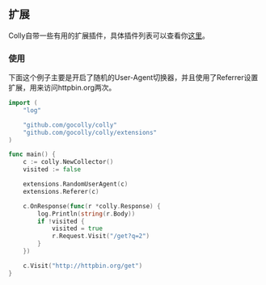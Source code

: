 ## 扩展

Colly自带一些有用的扩展插件，具体插件列表可以查看你[这里](https://godoc.org/github.com/gocolly/colly/extensions)。



### 使用

下面这个例子主要是开启了随机的User-Agent切换器，并且使用了Referrer设置扩展，用来访问httpbin.org两次。

```go
import (
    "log"

    "github.com/gocolly/colly"
    "github.com/gocolly/colly/extensions"
)

func main() {
    c := colly.NewCollector()
    visited := false

    extensions.RandomUserAgent(c)
    extensions.Referer(c)

    c.OnResponse(func(r *colly.Response) {
        log.Println(string(r.Body))
        if !visited {
            visited = true
            r.Request.Visit("/get?q=2")
        }
    })

    c.Visit("http://httpbin.org/get")
}
```

